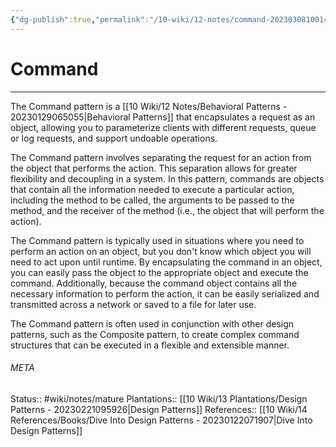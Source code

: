 ```yaml
---
{"dg-publish":true,"permalink":"/10-wiki/12-notes/command-20230308100143/"}
---
```


# Command
---
The Command pattern is a [[10 Wiki/12 Notes/Behavioral Patterns - 20230129065055\|Behavioral Patterns]] that encapsulates a request as an object, allowing you to parameterize clients with different requests, queue or log requests, and support undoable operations.

The Command pattern involves separating the request for an action from the object that performs the action. This separation allows for greater flexibility and decoupling in a system. In this pattern, commands are objects that contain all the information needed to execute a particular action, including the method to be called, the arguments to be passed to the method, and the receiver of the method (i.e., the object that will perform the action).

The Command pattern is typically used in situations where you need to perform an action on an object, but you don't know which object you will need to act upon until runtime. By encapsulating the command in an object, you can easily pass the object to the appropriate object and execute the command. Additionally, because the command object contains all the necessary information to perform the action, it can be easily serialized and transmitted across a network or saved to a file for later use.

The Command pattern is often used in conjunction with other design patterns, such as the Composite pattern, to create complex command structures that can be executed in a flexible and extensible manner.



###### META
Status:: #wiki/notes/mature 
Plantations:: [[10 Wiki/13 Plantations/Design Patterns - 20230221095926\|Design Patterns]]
References:: [[10 Wiki/14 References/Books/Dive Into Design Patterns - 20230122071907\|Dive Into Design Patterns]]
